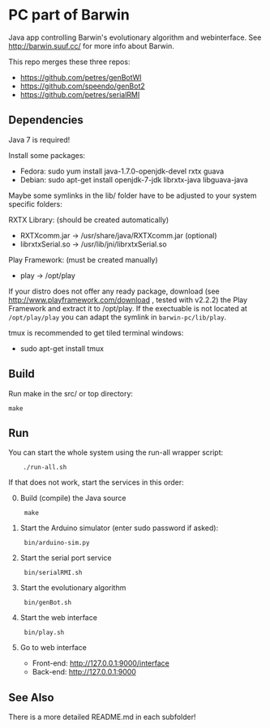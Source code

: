 PC part of Barwin
=================
Java app controlling Barwin's evolutionary algorithm and webinterface.
See http://barwin.suuf.cc/ for more info about Barwin.

This repo merges these three repos:
* https://github.com/petres/genBotWI
* https://github.com/speendo/genBot2
* https://github.com/petres/serialRMI


Dependencies
------------

Java 7 is required!

Install some packages:
* Fedora: sudo yum install java-1.7.0-openjdk-devel rxtx guava
* Debian: sudo apt-get install openjdk-7-jdk librxtx-java libguava-java


Maybe some symlinks in the lib/ folder have to be adjusted to your system specific folders:

RXTX Library: (should be created automatically)

* RXTXcomm.jar -> /usr/share/java/RXTXcomm.jar (optional)
* librxtxSerial.so -> /usr/lib/jni/librxtxSerial.so

Play Framework: (must be created manually)

* play -> /opt/play

If your distro does not offer any ready package, download (see 
http://www.playframework.com/download , tested with v2.2.2) the Play 
Framework and extract it to /opt/play. If the exectuable is not located 
at `/opt/play/play` you can adapt the symlink in `barwin-pc/lib/play`.

tmux is recommended to get tiled terminal windows:

* sudo apt-get install tmux


Build
-----
Run make in the src/ or top directory:

	make


Run
---
You can start the whole system using the run-all wrapper script:

		./run-all.sh

If that does not work, start the services in this order:

0. Build (compile) the Java source

		make

1. Start the Arduino simulator (enter sudo password if asked):

		bin/arduino-sim.py

2. Start the serial port service

		bin/serialRMI.sh

3. Start the evolutionary algorithm

		bin/genBot.sh

4. Start the web interface

		bin/play.sh

5. Go to web interface

	* Front-end: http://127.0.0.1:9000/interface
	* Back-end: http://127.0.0.1:9000


See Also
--------
There is a more detailed README.md in each subfolder!

